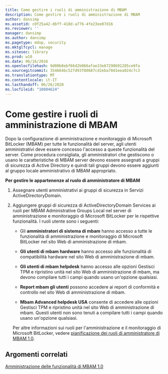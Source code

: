 ```yaml
---
title: Come gestire i ruoli di amministrazione di MBAM
description: Come gestire i ruoli di amministrazione di MBAM
author: dansimp
ms.assetid: c0f25a42-dbff-418d-a776-4fe23ee07d16
ms.reviewer: ''
manager: dansimp
ms.author: dansimp
ms.pagetype: mdop, security
ms.mktglfcycl: manage
ms.sitesec: library
ms.prod: w10
ms.date: 06/16/2016
ms.openlocfilehash: 9d00b8ebf66d2b066afae33e67298691285ce9fa
ms.sourcegitcommit: 354664bc527d93f80687cd2eba70d1eea024c7c3
ms.translationtype: MT
ms.contentlocale: it-IT
ms.lasthandoff: 06/26/2020
ms.locfileid: "10804624"
---
```

# Come gestire i ruoli di amministrazione di MBAM


Dopo la configurazione di amministrazione e monitoraggio di Microsoft BitLocker (MBAM) per tutte le funzionalità del server, agli utenti amministrativi deve essere concesso l'accesso a queste funzionalità del server. Come procedura consigliata, gli amministratori che gestiscono o usano le caratteristiche di MBAM server devono essere assegnati a gruppi di sicurezza di Active Directory e quindi tali gruppi devono essere aggiunti al gruppo locale amministrativo di MBAM appropriato.

**Per gestire le appartenenze al ruolo di amministratore di MBAM**

1.  Assegnare utenti amministrativi ai gruppi di sicurezza in Servizi ActiveDirectoryDomain.

2.  Aggiungere gruppi di sicurezza di ActiveDirectoryDomain Services ai ruoli per MBAM Administrative Groups Local nel server di amministrazione e monitoraggio di Microsoft BitLocker per le rispettive funzionalità. I ruoli utente sono i seguenti:

    -   Gli **amministratori di sistema di mbam** hanno accesso a tutte le funzionalità di amministrazione e monitoraggio di Microsoft BitLocker nel sito Web di amministrazione di mbam.

    -   **Gli utenti di mbam hardware** hanno accesso alle funzionalità di compatibilità hardware nel sito Web di amministrazione di mbam.

    -   **Gli utenti di mbam helpdesk** hanno accesso alle opzioni Gestisci TPM e ripristino unità nel sito Web di amministrazione di mbam, ma devono compilare tutti i campi quando usano un'opzione qualsiasi.

    -   **Report mbam gli utenti** possono accedere ai report di conformità e controllo nel sito Web di amministrazione di mbam.

    -   **Mbam Advanced helpdesk USA** consente di accedere alle opzioni Gestisci TPM e ripristino unità nel sito Web di amministrazione di mbam. Questi utenti non sono tenuti a compilare tutti i campi quando usano un'opzione qualsiasi.

    Per altre informazioni sui ruoli per l'amministrazione e il monitoraggio di Microsoft BitLocker, vedere [pianificazione dei ruoli di amministratore di MBAM 1,0](planning-for-mbam-10-administrator-roles.md).

## Argomenti correlati


[Amministrazione delle funzionalità di MBAM 1.0](administering-mbam-10-features.md)

 

 





